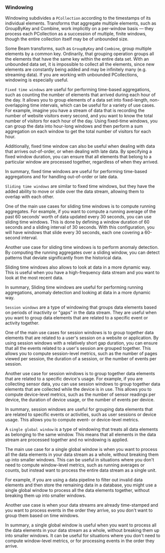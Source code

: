 <!--
Licensed under the Apache License, Version 2.0 (the "License");
you may not use this file except in compliance with the License.
You may obtain a copy of the License at

http://www.apache.org/licenses/LICENSE-2.0

Unless required by applicable law or agreed to in writing, software
distributed under the License is distributed on an "AS IS" BASIS,
WITHOUT WARRANTIES OR CONDITIONS OF ANY KIND, either express or implied.
See the License for the specific language governing permissions and
limitations under the License.
-->
### Windowing

Windowing subdivides a `PCollection` according to the timestamps of its individual elements. Transforms that aggregate multiple elements, such as GroupByKey and Combine, work implicitly on a per-window basis — they process each PCollection as a succession of multiple, finite windows, though the entire collection itself may be of unbounded size.

Some Beam transforms, such as `GroupByKey` and `Combine`, group multiple elements by a common key. Ordinarily, that grouping operation groups all the elements that have the same key within the entire data set. With an unbounded data set, it is impossible to collect all the elements, since new elements are constantly being added and may be infinitely many (e.g. streaming data). If you are working with unbounded PCollections, windowing is especially useful.


`Fixed time windows` are useful for performing time-based aggregations, such as counting the number of elements that arrived during each hour of the day. It allows you to group elements of a data set into fixed-length, non-overlapping time intervals, which can be useful for a variety of use cases.
For example, imagine you have a stream of data that is recording the number of website visitors every second, and you want to know the total number of visitors for each hour of the day. Using fixed-time windows, you can group the data into hour-long windows and then perform a sum aggregation on each window to get the total number of visitors for each hour.

Additionally, fixed time window can also be useful when dealing with data that arrives out-of-order, or when dealing with late data. By specifying a fixed window duration, you can ensure that all elements that belong to a particular window are processed together, regardless of when they arrived.

In summary, fixed time windows are useful for performing time-based aggregations and for handling out-of-order or late data.


`Sliding time windows` are similar to fixed time windows, but they have the added ability to move or slide over the data stream, allowing them to overlap with each other.

One of the main use cases for sliding time windows is to compute running aggregates. For example, if you want to compute a running average of the past 60 seconds’ worth of data updated every 30 seconds, you can use sliding time windows. This is done by defining a window duration of 60 seconds and a sliding interval of 30 seconds. With this configuration, you will have windows that slide every 30 seconds, each one covering a 60-second interval.

Another use case for sliding time windows is to perform anomaly detection. By computing the running aggregates over a sliding window, you can detect patterns that deviate significantly from the historical data.

Sliding time windows also allows to look at data in a more dynamic way. This is useful when you have a high-frequency data stream and you want to look at the most recent data.

In summary, Sliding time windows are useful for performing running aggregations, anomaly detection and looking at data in a more dynamic way.


`Session windows` are a type of windowing that groups data elements based on periods of inactivity or "gaps" in the data stream. They are useful when you want to group data elements that are related to a specific event or activity together.

One of the main use cases for session windows is to group together data elements that are related to a user's session on a website or application. By using session windows with a relatively short gap duration, you can ensure that all the events related to a user's session are grouped together. This allows you to compute session-level metrics, such as the number of pages viewed per session, the duration of a session, or the number of events per session.

Another use case for session windows is to group together data elements that are related to a specific device's usage. For example, if you are collecting sensor data, you can use session windows to group together data elements that are collected while the device is in use. This allows you to compute device-level metrics, such as the number of sensor readings per device, the duration of device usage, or the number of events per device.

In summary, session windows are useful for grouping data elements that are related to specific events or activities, such as user sessions or device usage. This allows you to compute event- or device-level metrics.


A `single global window` is a type of windowing that treats all data elements as belonging to the same window. This means that all elements in the data stream are processed together and no windowing is applied.

The main use case for a single global window is when you want to process all the data elements in your data stream as a whole, without breaking them up into smaller windows. This can be useful in situations where you don't need to compute window-level metrics, such as running averages or counts, but instead want to process the entire data stream as a single unit.

For example, if you are using a data pipeline to filter out invalid data elements and then store the remaining data in a database, you might use a single global window to process all the data elements together, without breaking them up into smaller windows.

Another use case is when your data streams are already time-stamped and you want to process events in the order they arrive, so you don't want to group them based on time windows.

In summary, a single global window is useful when you want to process all the data elements in your data stream as a whole, without breaking them up into smaller windows. It can be useful for situations where you don't need to compute window-level metrics, or for processing events in the order they arrive.